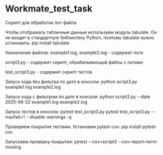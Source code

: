 # Workmate_test_task
Скрипт для обработки лог-файла

Чтобы отображать табличные данные используем модуль tabulate. Он не входит в стандартную библиотеку Python, поэтому tabulate нужно установить:
pip install tabulate

Назначение файлов:
example1.log, example2.log - содержат логи

script3.py - содержит скрипт, обрабатывающий файлы с логами

test_script3.py - содержит скрипт тестов

Запуск кода без фильтра по дате в консоли:
python script3.py example1.log example2.log

Запуск кода с фильтром по дате в консоли:
python script3.py --date 2025-06-22 example1.log example2.log


Запуск тестов в консоли:
pytest test_script3.py
pytest test_script3.py --maxfail=1 --disable-warnings -q

Проверяем покрытие тестами.
Установим pytest-cov:
pip install pytest-cov

Запускаем проверку покрытия:
pytest --cov=script3 --cov-report=term-missing





